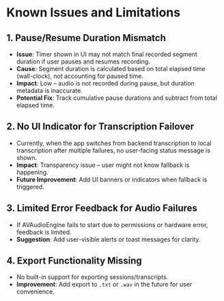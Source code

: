 # Known Issues and Limitations

## 1. Pause/Resume Duration Mismatch
- **Issue**: Timer shown in UI may not match final recorded segment duration if user pauses and resumes recording.
- **Cause**: Segment duration is calculated based on total elapsed time (wall-clock), not accounting for paused time.
- **Impact**: Low – audio is not recorded during pause, but duration metadata is inaccurate.
- **Potential Fix**: Track cumulative pause durations and subtract from total elapsed time.

## 2. No UI Indicator for Transcription Failover
- Currently, when the app switches from backend transcription to local transcription after multiple failures, no user-facing status message is shown.
- **Impact**: Transparency issue – user might not know fallback is happening.
- **Future Improvement**: Add UI banners or indicators when fallback is triggered.

## 3. Limited Error Feedback for Audio Failures
- If AVAudioEngine fails to start due to permissions or hardware error, feedback is limited.
- **Suggestion**: Add user-visible alerts or toast messages for clarity.

## 4. Export Functionality Missing
- No built-in support for exporting sessions/transcripts.
- **Improvement**: Add export to `.txt` or `.wav` in the future for user convenience.

